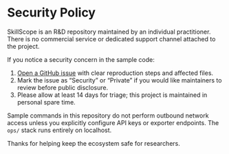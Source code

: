 # Security Policy

SkillScope is an R&D repository maintained by an individual practitioner. There is no commercial service or dedicated support channel attached to the project.

If you notice a security concern in the sample code:

1. [Open a GitHub issue](https://github.com/skillscope/skillscope/issues/new/choose) with clear reproduction steps and affected files.
2. Mark the issue as “Security” or “Private” if you would like maintainers to review before public disclosure.
3. Please allow at least 14 days for triage; this project is maintained in personal spare time.

Sample commands in this repository do not perform outbound network access unless you explicitly configure API keys or exporter endpoints. The `ops/` stack runs entirely on localhost.

Thanks for helping keep the ecosystem safe for researchers.
